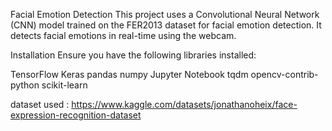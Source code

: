 Facial Emotion Detection
This project uses a Convolutional Neural Network (CNN) model trained on the FER2013 dataset for facial emotion detection. It detects facial emotions in real-time using the webcam.

Installation
Ensure you have the following libraries installed:

TensorFlow
Keras
pandas
numpy
Jupyter Notebook
tqdm
opencv-contrib-python
scikit-learn


dataset used : https://www.kaggle.com/datasets/jonathanoheix/face-expression-recognition-dataset
